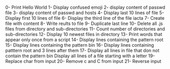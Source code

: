 0- Print Hello World
1- Display confused emoji
2- display content of passwd file
3- display content of passwd and hosts
4- Display last 10 lines of file
5- Display first 10 lines of file
6- Display the third line of the file iacta
7- Create file with content
8- Write reults to file
9- Duplicate last line
10- Delete all .js files from directory and sub-directories
11- Count number of directories and sub-directories
12- Display 10 newest files in directory
13- Print words that appear only once from a script
14- Display lines containing the pattern root
15- Display lines containing the pattern bin
16- Display lines containing patttern root and 3 lines after them
17- Display all lines in file that don not contain the pattern bin
Display all lines of a file starting with a letter
19- Replace char from input
20- Remove c and C from input
21- Reverse input
